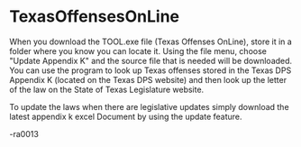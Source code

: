 # TexasOffensesOnLine


When you download the TOOL.exe file (Texas Offenses OnLine), store it in a folder where you know you can locate it.
Using the file menu, choose "Update Appendix K" and the source file that is needed will be downloaded.
You can use the program to look up Texas offenses stored in the
Texas DPS Appendix K (located on the Texas DPS website) and then look up the letter of the law on the 
State of Texas Legislature website.  

To update the laws when there are legislative updates simply download the latest appendix k excel
Document by using the update feature.

-ra0013
